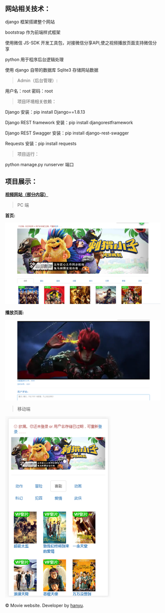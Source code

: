 ## 网站相关技术：

﻿django 框架搭建整个网站

bootstrap 作为前端样式框架

使用微信 JS-SDK 开发工具包，对接微信分享API,使之视频播放页面支持微信分享

python 用于程序后台逻辑处理

使用 django 自带的数据库 Sqlite3 存储网站数据

> Admin（后台管理）:

用户名：root      密码：root


> 项目环境相关依赖：

Django 安装：pip install Django==1.8.13

Django REST framework 安装：pip install djangorestframework

Django REST Swagger 安装：pip install django-rest-swagger

Requests 安装：pip install requests

> 项目运行：

python manage.py runserver 端口


## 项目展示：
__[视频网站（部分内容）](http://oojestrjh.bkt.clouddn.com/movieweb/index.html)__

> PC 端

 __首页:__

![网站首页](./image/pc_movie01.jpg "首页")

 __播放页面:__

![网站播放页面](./image/pc_movie02.jpg "播放页面")

> 移动端

![移动端效果](./image/mobile.jpg "移动端效果")

© Movie website. Developer by [hanyu](https://github.com/hanyucd).
